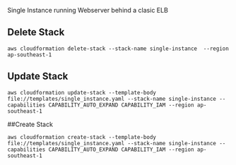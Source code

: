 Single Instance running Webserver behind a clasic ELB


## Delete Stack
`aws cloudformation delete-stack --stack-name single-instance  --region ap-southeast-1`

## Update Stack

`aws cloudformation update-stack --template-body file://templates/single_instance.yaml --stack-name single-instance --capabilities CAPABILITY_AUTO_EXPAND CAPABILITY_IAM --region ap-southeast-1`

##Create Stack

`aws cloudformation create-stack --template-body file://templates/single_instance.yaml --stack-name single-instance --capabilities CAPABILITY_AUTO_EXPAND CAPABILITY_IAM --region ap-southeast-1`

